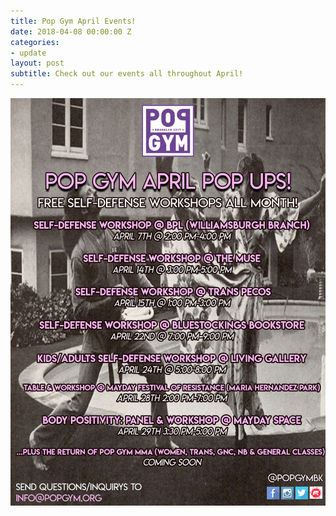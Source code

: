 ```yaml
---
title: Pop Gym April Events!
date: 2018-04-08 00:00:00 Z
categories:
- update
layout: post
subtitle: Check out our events all throughout April!
---
```


![Pop Gym april](/assets/calendarapril.jpg)

